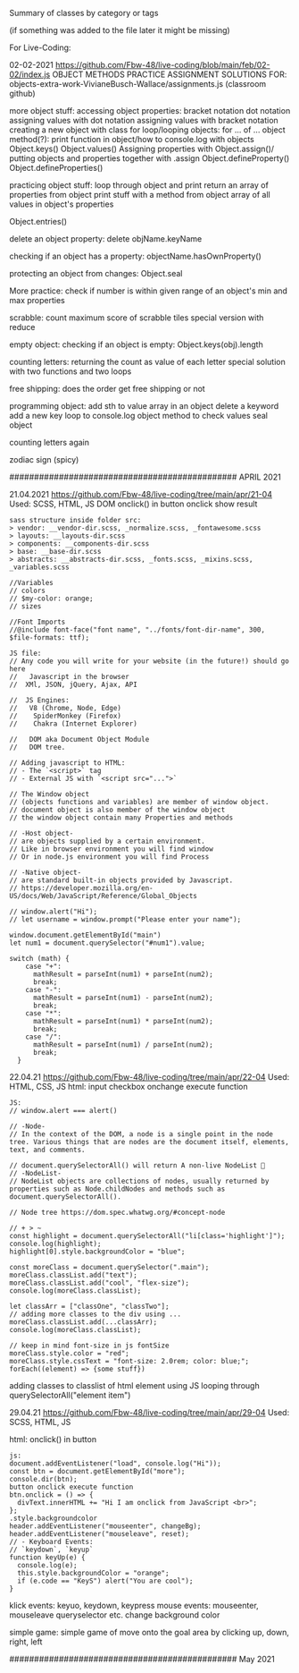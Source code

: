 Summary of classes by category or tags

(if something was added to the file later it might be missing)

For Live-Coding:

02-02-2021
https://github.com/Fbw-48/live-coding/blob/main/feb/02-02/index.js
OBJECT METHODS
PRACTICE
ASSIGNMENT SOLUTIONS FOR: objects-extra-work-VivianeBusch-Wallace/assignments.js (classroom github)

more object stuff:
accessing object properties:
bracket notation
dot notation
assigning values with dot notation
assigning values with bracket notation
creating a new object with class
for loop/looping objects:
for ... of ...
object method(?):
print function in object/how to console.log with objects
Object.keys()
Object.values()
Assigning properties with Object.assign()/
putting objects and properties together with .assign
Object.defineProperty()
Object.defineProperties()

practicing object stuff:
loop through object and print
return an array of properties from object
print stuff with a method from object
array of all values in object's properties

Object.entries()

delete an object property:
delete objName.keyName

checking if an object has a property:
objectName.hasOwnProperty()

protecting an object from changes:
Object.seal

More practice:
check if number is within given range of an object's min and max properties

scrabble: count maximum score of scrabble tiles
special version with reduce

empty object: checking if an object is empty: Object.keys(obj).length

counting letters: returning the count as value of each letter
special solution with two functions and two loops

free shipping: does the order get free shipping or not

programming object:
add sth to value array in an object
delete a keyword
add a new key
loop to console.log
object method to check values
seal object

counting letters again

zodiac sign (spicy)

##############################################
APRIL 2021

21.04.2021
https://github.com/Fbw-48/live-coding/tree/main/apr/21-04
Used: SCSS, HTML, JS
DOM
onclick() in button
onclick show result

```
sass structure inside folder src:
> vendor: __vendor-dir.scss, _normalize.scss, _fontawesome.scss
> layouts: __layouts-dir.scss
> components: __components-dir.scss
> base: __base-dir.scss
> abstracts: __abstracts-dir.scss, _fonts.scss, _mixins.scss, _variables.scss

//Variables
// colors
// $my-color: orange;
// sizes

//Font Imports
//@include font-face("font name", "../fonts/font-dir-name", 300, $file-formats: ttf);

JS file:
// Any code you will write for your website (in the future!) should go here
//   Javascript in the browser
//  XMl, JSON, jQuery, Ajax, API

//  JS Engines:
//   V8 (Chrome, Node, Edge)
//    SpiderMonkey (Firefox)
//    Chakra (Internet Explorer)

//   DOM aka Document Object Module
//   DOM tree.

// Adding javascript to HTML:
// - The `<script>` tag
// - External JS with `<script src="...">`

// The Window object
// (objects functions and variables) are member of window object.
// document object is also member of the window object
// the window object contain many Properties and methods

// -Host object-
// are objects supplied by a certain environment.
// Like in browser environment you will find window
// Or in node.js environment you will find Process

// -Native object-
// are standard built-in objects provided by Javascript.
// https://developer.mozilla.org/en-US/docs/Web/JavaScript/Reference/Global_Objects

// window.alert("Hi");
// let username = window.prompt("Please enter your name");

window.document.getElementById("main")
let num1 = document.querySelector("#num1").value;

switch (math) {
    case "+":
      mathResult = parseInt(num1) + parseInt(num2);
      break;
    case "-":
      mathResult = parseInt(num1) - parseInt(num2);
      break;
    case "*":
      mathResult = parseInt(num1) * parseInt(num2);
      break;
    case "/":
      mathResult = parseInt(num1) / parseInt(num2);
      break;
  }

```

22.04.21
https://github.com/Fbw-48/live-coding/tree/main/apr/22-04
Used: HTML, CSS, JS
html:
input checkbox
onchange execute function

```
JS:
// window.alert === alert()

// -Node-
// In the context of the DOM, a node is a single point in the node tree. Various things that are nodes are the document itself, elements, text, and comments.

// document.querySelectorAll() will return A non-live NodeList 🧐
// -NodeList-
// NodeList objects are collections of nodes, usually returned by properties such as Node.childNodes and methods such as document.querySelectorAll().

// Node tree https://dom.spec.whatwg.org/#concept-node

// + > ~
const highlight = document.querySelectorAll("li[class='highlight']");
console.log(highlight);
highlight[0].style.backgroundColor = "blue";

const moreClass = document.querySelector(".main");
moreClass.classList.add("text");
moreClass.classList.add("cool", "flex-size");
console.log(moreClass.classList);

let classArr = ["classOne", "classTwo"];
// adding more classes to the div using ...
moreClass.classList.add(...classArr);
console.log(moreClass.classList);

// keep in mind font-size in js fontSize
moreClass.style.color = "red";
moreClass.style.cssText = "font-size: 2.0rem; color: blue;";
forEach((element) => {some stuff})

```

adding classes to classlist of html element using JS
looping through querySelectorAll("element item")

29.04.21
https://github.com/Fbw-48/live-coding/tree/main/apr/29-04
Used: SCSS, HTML, JS

html:
onclick() in button

```
js:
document.addEventListener("load", console.log("Hi"));
const btn = document.getElementById("more");
console.dir(btn);
button onclick execute function
btn.onclick = () => {
  divText.innerHTML += "Hi I am onclick from JavaScript <br>";
};
.style.backgroundcolor
header.addEventListener("mouseenter", changeBg);
header.addEventListener("mouseleave", reset);
// - Keyboard Events:
// `keydown`, `keyup`
function keyUp(e) {
  console.log(e);
  this.style.backgroundColor = "orange";
  if (e.code == "KeyS") alert("You are cool");
}
```

klick events: keyuo, keydown, keypress
mouse events: mouseenter, mouseleave
queryselector etc.
change background color

simple game:
simple game of move onto the goal area by clicking up, down, right, left

##############################################
May 2021
